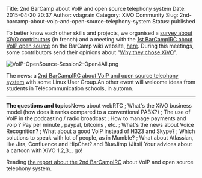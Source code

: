 Title: 2nd BarCamp about VoIP and open source telephony system
Date: 2015-04-20 20:37
Author: vdagrain
Category: XiVO Community
Slug: 2nd-barcamp-about-voip-and-open-source-telephony-system
Status: published

To better know each other skills and projects, we organised a [survey
about XiVO
contributors](/index.php?post/2015/04/07/Les-contributeurs-de-la-communaut%C3%A9-XiVO)
(in french) and a meeting with the [1st BarCampIRC about VoIP open
source](/index.php?post/2015/04/16/1st-BarCampIRC-about-Asterisk-and-open-source-telephony-system)
on the BarCamp wiki website,
[here](http://barcamp.org/w/page/94666184/BarCampIRC-Québec). During
this meetings, some contributors send their opinions about "[Why they
chose XiVO](/index.php?post/2015/04/13/Pourquoi-j-ai-choisi-XiVO)".

![VoIP-OpenSource-Session2-Open4All.png](/public/VoIP-OpenSource-Session2-Open4All.png "VoIP-OpenSource-Session2-Open4All.png, avr. 2015")

The news: a [2nd BarCampIRC about VoIP and open source telephony
system](http://barcamp.org/w/page/95337185/BarCampIRC-VoIP-opensource)
with some Linux User Group.An other event will welcome ideas from
students in Télécommunication schools, in automn.

------------------------------------------------------------------------

**The questions and topics**News about webRTC ; What's the XiVO business
model (how does it ranks compared to a conventional PABX?) ; The use of
VoIP in the podcasting / radio broadcast ; How to manage payments and
voip ? Pay per minute , paypal, bitcoins , etc. ; What's the news about
Voice Recognition? ; What about a good VoIP instead of H323 and Skype? ;
Which solutions to speak with lot of people, as in Mumble? ; What about
Atlassian, like Jira, Confluence and HipChat? and BlueJimp (Jitsi) Your
advices about a cartoon with XiVO 1,2,3... go!

Reading [the report about the 2nd
BarCampIRC](/public/BarCampIRC-2ndMeeting-VoIP-OpenSource-2015-CRv01.pdf)
about VoIP and open source telephony system.

</p>

